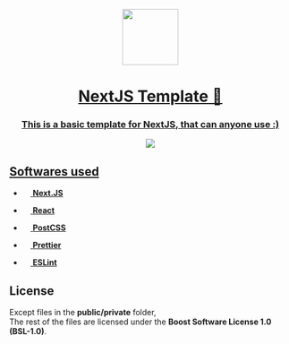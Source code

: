 <!-- HTML:START -->
<p align="center">
  <a href="https://nextjs.org" />
  <img src="https://cdn.worldvectorlogo.com/logos/next-js.svg" height=100 width=100 />
</p>
<div align="center">
  <!-- TITLE:START --> 
  <h1>NextJS Template 👋</h1>
  <h3>This is a basic template for NextJS, that can anyone use :)</h4>
  <!-- TITLE:END --> 

  <!-- BADGES:START -->
  <a aria-label="Vercel logo" href="https://vercel.com"/>
  <img src="https://img.shields.io/badge/MADE%20BY%20Vercel-000000.svg?style=for-the-badge&logo=Vercel&labelColor=000">
  <!-- BADGES:END --> 
</div>  

<!-- MD:START -->
## Softwares used
<!-- MD:END -->

<!-- HTML:START -->
<div align="left">
  
  - <a href="https://nextjs.org">
    <img src="https://cdn.worldvectorlogo.com/logos/next-js.svg" height=14 width=14 />
    <b>Next.JS</b>
  </a>

  - <a href="https://reactjs.org/">
    <img src="https://cdn.worldvectorlogo.com/logos/react-2.svg" height=14 width=14 />
    <b>React</b>
  </a>
  
  - <a href="https://postcss.org">
    <img src="https://cdn.worldvectorlogo.com/logos/postcss.svg" height=14 width=14 /> <b>PostCSS</b>
  </a>

  - <a href="https://prettier.io/">
    <img src="https://cdn.worldvectorlogo.com/logos/prettier-1.svg" height=14 width=14 />
    <b>Prettier</b>
  </a>

  - <a href="https://eslint.org/">
    <img src="https://cdn.worldvectorlogo.com/logos/eslint-1.svg" height=14 width=14 />
    <b>ESLint</b>
  </a>
  
</div>
<!-- HTML:END --> 

<!-- MD:START -->
## License
Except files in the **public/private** folder,
<br />
The rest of the files are licensed under the **Boost Software License 1.0 (BSL-1.0)**.
<!-- MD:END -->
